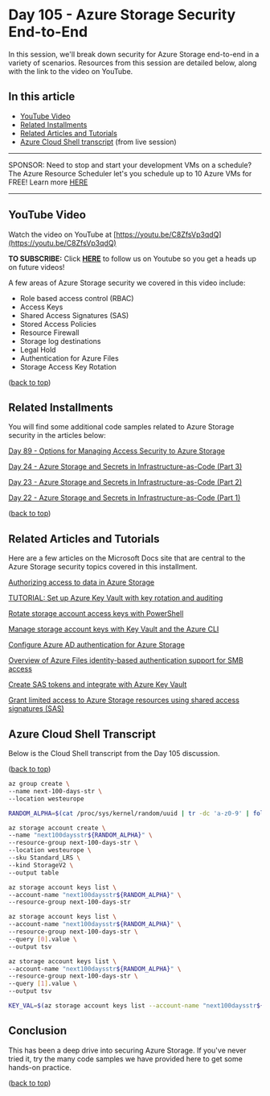 # Day 105 - Azure Storage Security End-to-End

In this session, we'll break down security for Azure Storage end-to-end in a variety of scenarios. Resources from this session are detailed below, along with the link to the video on YouTube.

## In this article

- [YouTube Video](#youtube-video)</br>
- [Related Installments](#related-installments)</br>
- [Related Articles and Tutorials](#related-articles-and-tutorials)</br>
- [Azure Cloud Shell transcript](#azure-cloud-shell-transcript) (from live session)</br>

***
SPONSOR: Need to stop and start your development VMs on a schedule? The Azure Resource Scheduler let's you schedule up to 10 Azure VMs for FREE! Learn more [HERE](https://azuremarketplace.microsoft.com/en-us/marketplace/apps/lumagatena.resourcescheduler?tab=Overview)
***

## YouTube Video

Watch the video on YouTube at [https://youtu.be/C8ZfsVp3qdQ](https://youtu.be/C8ZfsVp3qdQ)

**TO SUBSCRIBE:** Click **[HERE](https://www.youtube.com/channel/UCAr0yk0um7lwLjmrKfzwyig?sub_confirmation=1)** to follow us on Youtube so you get a heads up on future videos!

A few areas of Azure Storage security we covered in this video include:

- Role based access control (RBAC)
- Access Keys
- Shared Access Signatures (SAS)
- Stored Access Policies
- Resource Firewall
- Storage log destinations
- Legal Hold
- Authentication for Azure Files
- Storage Access Key Rotation

([back to top](#in-this-article))

## Related Installments

You will find some additional code samples related to Azure Storage security in the articles below:

[Day 89 - Options for Managing Access Security to Azure Storage](https://github.com/starkfell/100DaysOfIaC/blob/master/articles/day.89.azure.storage.sec.md)</br>

[Day 24 - Azure Storage and Secrets in Infrastructure-as-Code (Part 3)](https://github.com/starkfell/100DaysOfIaC/blob/master/articles/day.24.storage.secrets.pt3.md)</br>

[Day 23 - Azure Storage and Secrets in Infrastructure-as-Code (Part 2)](https://github.com/starkfell/100DaysOfIaC/blob/master/articles/day.23.storage.secrets.pt2.md)</br>

[Day 22 - Azure Storage and Secrets in Infrastructure-as-Code (Part 1)](https://github.com/starkfell/100DaysOfIaC/blob/master/articles/day.22.storage.secrets.md)</br>

([back to top](#in-this-article))

## Related Articles and Tutorials

Here are a few articles on the Microsoft Docs site that are central to the Azure Storage security topics covered in this installment.

[Authorizing access to data in Azure Storage](https://docs.microsoft.com/en-us/azure/storage/common/storage-auth)</br>

[TUTORIAL: Set up Azure Key Vault with key rotation and auditing](https://docs.microsoft.com/en-us/azure/key-vault/key-vault-key-rotation-log-monitoring)</br>

[Rotate storage account access keys with PowerShell](https://docs.microsoft.com/en-us/azure/storage/scripts/storage-common-rotate-account-keys-powershell)</br>

[Manage storage account keys with Key Vault and the Azure CLI](https://docs.microsoft.com/en-us/azure/key-vault/secrets/overview-storage-keys)</br>

[Configure Azure AD authentication for Azure Storage](https://azure.microsoft.com/en-us/blog/azure-storage-support-for-azure-ad-based-access-control-now-generally-available/)</br>

[Overview of Azure Files identity-based authentication support for SMB access](https://docs.microsoft.com/en-us/azure/storage/files/storage-files-active-directory-overview)</br>

[Create SAS tokens and integrate with Azure Key Vault](https://docs.azure.cn/zh-cn/cli/storage/account?view=azure-cli-latest#az-storage-account-generate-sas)</br>

[Grant limited access to Azure Storage resources using shared access signatures (SAS)](https://docs.microsoft.com/en-us/azure/storage/common/storage-sas-overview)</br>

## Azure Cloud Shell Transcript

Below is the Cloud Shell transcript from the Day 105 discussion.

([back to top](#in-this-article))</br>

```bash
az group create \
--name next-100-days-str \
--location westeurope

RANDOM_ALPHA=$(cat /proc/sys/kernel/random/uuid | tr -dc 'a-z0-9' | fold -w 4 | head -n 1)

az storage account create \
--name "next100daysstr${RANDOM_ALPHA}" \
--resource-group next-100-days-str \
--location westeurope \
--sku Standard_LRS \
--kind StorageV2 \
--output table

az storage account keys list \
--account-name "next100daysstr${RANDOM_ALPHA}" \
--resource-group next-100-days-str 

az storage account keys list \
--account-name "next100daysstr${RANDOM_ALPHA}" \
--resource-group next-100-days-str \
--query [0].value \
--output tsv

az storage account keys list \
--account-name "next100daysstr${RANDOM_ALPHA}" \
--resource-group next-100-days-str \
--query [1].value \
--output tsv

KEY_VAL=$(az storage account keys list --account-name "next100daysstr${RANDOM_ALPHA}" --resource-group next-100-days-str --query [1].value --output tsv)
```

## Conclusion

This has been a deep drive into securing Azure Storage. If you've never tried it, try the many code samples we have provided here to get some hands-on practice.

([back to top](#in-this-article))

